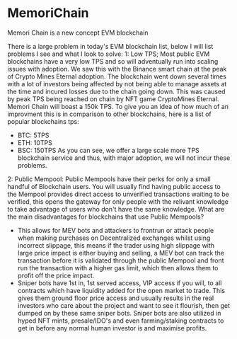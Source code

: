 # MemoriChain
Memori Chain is a new concept EVM blockchain

There is a large problem in today's EVM blockchain list, below I will list problems I see and what I look to solve:
1: Low TPS; Most public EVM blockchains have a very low TPS and so will adventually run into scaling issues with adoption. We saw this with the Binance smart chain at the peak of Crypto Mines Eternal adoption. The blockchain went down several times with a lot of investors being affected by not being able to manage assets at the time and incured losses due to the chain going down. This was caused by peak TPS being reached on chain by NFT game CryptoMines Eternal. Memori Chain will boast a 150k TPS. To give you an idea of how much of an improvment this is in comparison to other blockchains, here is a list of popular blockchains tps:
- BTC: 5TPS
- ETH: 10TPS
- BSC: 150TPS
As you can see, we offer a large scale more TPS blockchain service and thus, with major adoption, we will not incur these problems. 

2: Public Mempool: Public Mempools have their perks for only a small handful of Blockchain users. You will usually find having public access to the Mempool provides direct access to unverified transactions waiting to be verified, this opens the gateway for only people with the relivant knowledge to take advantage of users who don't have the same knowledge.
What are the main disadvantages for blockchains that use Public Mempools?
- This allows for MEV bots and attackers to frontrun or attack people when making purchases on Decentralized exchanges whilst using incorrect slippage, this means if the trader using high slippage with large price impact is either buying and selling, a MEV bot can track the transaction before it is validated through the public Mempool and front run the transaction with a higher gas limit, which then allows them to profit off the price impact. 
- Sniper bots have 1st in, 1st served access, VIP access if you will, to all contracts which have liquidity added for the open market to trade. This gives them ground floor price access and usually results in the real investors who care about the project and want to see it flourish, then get dumped on by these same sniper bots. Sniper bots are also utilized in hyped NFT mints, presale/IDO's and even farming/staking contracts to get in before any normal human investor is and maximise profits. 

